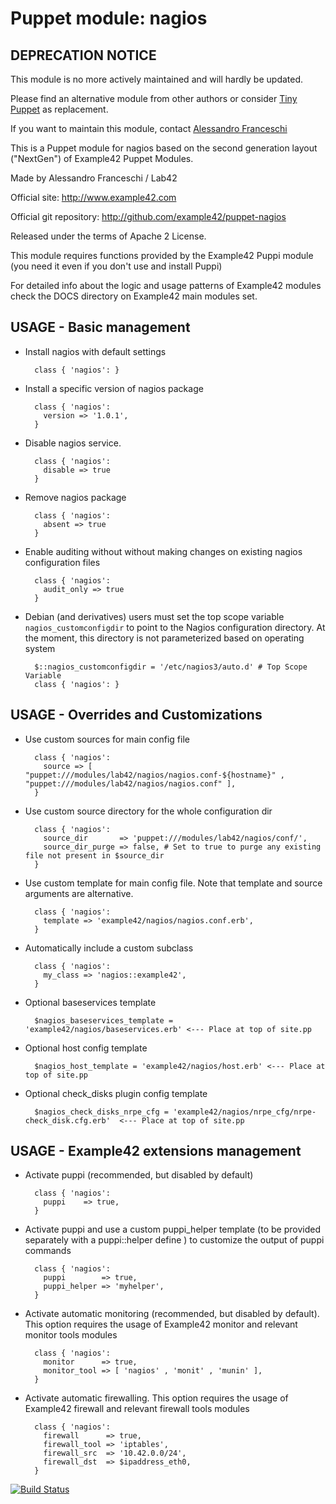 # Puppet module: nagios

## DEPRECATION NOTICE
This module is no more actively maintained and will hardly be updated.

Please find an alternative module from other authors or consider [Tiny Puppet](https://github.com/example42/puppet-tp) as replacement.

If you want to maintain this module, contact [Alessandro Franceschi](https://github.com/alvagante)


This is a Puppet module for nagios based on the second generation layout ("NextGen") of Example42 Puppet Modules.

Made by Alessandro Franceschi / Lab42

Official site: http://www.example42.com

Official git repository: http://github.com/example42/puppet-nagios

Released under the terms of Apache 2 License.

This module requires functions provided by the Example42 Puppi module (you need it even if you don't use and install Puppi)

For detailed info about the logic and usage patterns of Example42 modules check the DOCS directory on Example42 main modules set.

## USAGE - Basic management

* Install nagios with default settings

        class { 'nagios': }

* Install a specific version of nagios package

        class { 'nagios':
          version => '1.0.1',
        }

* Disable nagios service.

        class { 'nagios':
          disable => true
        }

* Remove nagios package

        class { 'nagios':
          absent => true
        }

* Enable auditing without without making changes on existing nagios configuration files

        class { 'nagios':
          audit_only => true
        }

* Debian (and derivatives) users must set the top scope variable `nagios_customconfigdir` to point to the Nagios configuration directory. At the moment, this directory is not parameterized based on operating system

        $::nagios_customconfigdir = '/etc/nagios3/auto.d' # Top Scope Variable
        class { 'nagios': }


## USAGE - Overrides and Customizations
* Use custom sources for main config file

        class { 'nagios':
          source => [ "puppet:///modules/lab42/nagios/nagios.conf-${hostname}" , "puppet:///modules/lab42/nagios/nagios.conf" ], 
        }


* Use custom source directory for the whole configuration dir

        class { 'nagios':
          source_dir       => 'puppet:///modules/lab42/nagios/conf/',
          source_dir_purge => false, # Set to true to purge any existing file not present in $source_dir
        }

* Use custom template for main config file. Note that template and source arguments are alternative. 

        class { 'nagios':
          template => 'example42/nagios/nagios.conf.erb',
        }

* Automatically include a custom subclass

        class { 'nagios':
          my_class => 'nagios::example42',
        }

* Optional baseservices template

        $nagios_baseservices_template = 'example42/nagios/baseservices.erb' <--- Place at top of site.pp

* Optional host config template

        $nagios_host_template = 'example42/nagios/host.erb' <--- Place at top of site.pp

* Optional check_disks plugin config template

        $nagios_check_disks_nrpe_cfg = 'example42/nagios/nrpe_cfg/nrpe-check_disk.cfg.erb'  <--- Place at top of site.pp


## USAGE - Example42 extensions management 
* Activate puppi (recommended, but disabled by default)

        class { 'nagios':
          puppi    => true,
        }

* Activate puppi and use a custom puppi_helper template (to be provided separately with a puppi::helper define ) to customize the output of puppi commands 

        class { 'nagios':
          puppi        => true,
          puppi_helper => 'myhelper', 
        }

* Activate automatic monitoring (recommended, but disabled by default). This option requires the usage of Example42 monitor and relevant monitor tools modules

        class { 'nagios':
          monitor      => true,
          monitor_tool => [ 'nagios' , 'monit' , 'munin' ],
        }

* Activate automatic firewalling. This option requires the usage of Example42 firewall and relevant firewall tools modules

        class { 'nagios':       
          firewall      => true,
          firewall_tool => 'iptables',
          firewall_src  => '10.42.0.0/24',
          firewall_dst  => $ipaddress_eth0,
        }


[![Build Status](https://travis-ci.org/example42/puppet-nagios.png?branch=master)](https://travis-ci.org/example42/puppet-nagios)
